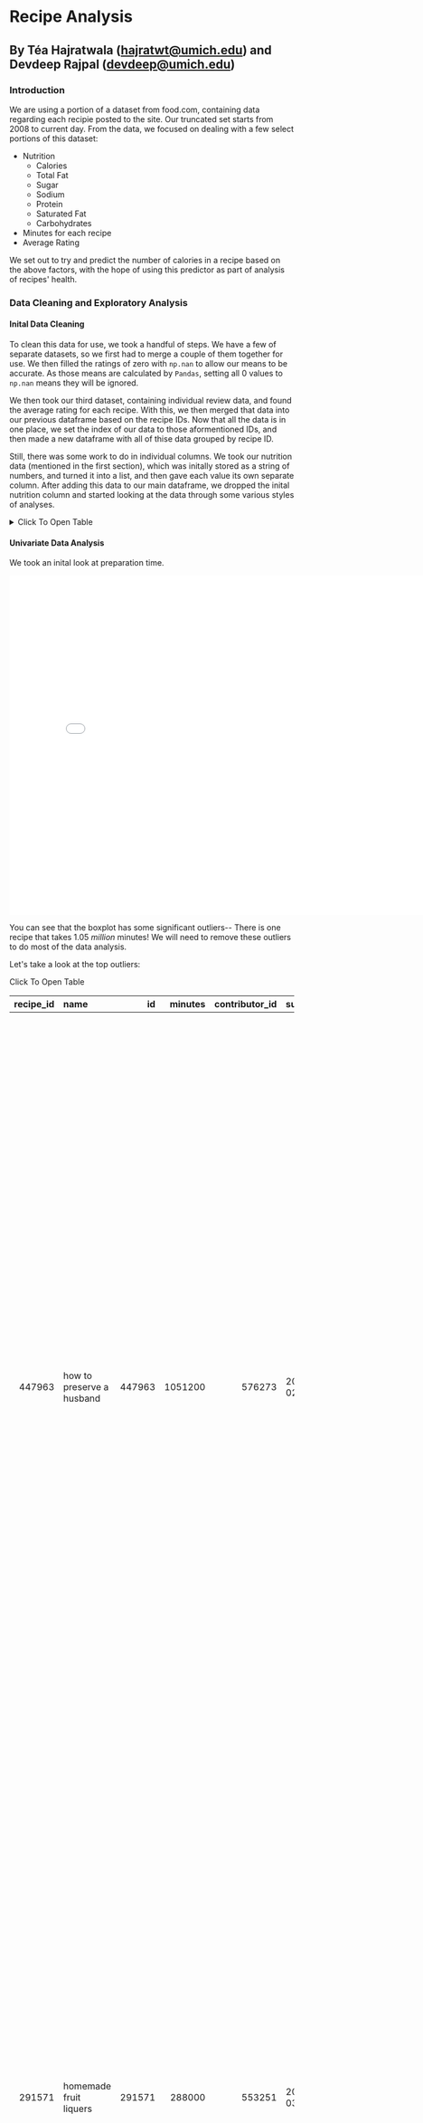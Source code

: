 # Recipe Analysis
## By Téa Hajratwala ([hajratwt@umich.edu](mailto:hajratwt@umich.edu)) and Devdeep Rajpal ([devdeep@umich.edu](mailto:devdeep@umich.edu))


### Introduction
We are using a portion of a dataset from food.com, containing data regarding each recipie posted to the site. Our truncated set starts from 2008 to current day. From the data, we focused on dealing with a few select portions of this dataset:
- Nutrition
  - Calories
  - Total Fat
  - Sugar
  - Sodium
  - Protein
  - Saturated Fat
  - Carbohydrates
- Minutes for each recipe
- Average Rating

We set out to try and predict the number of calories in a recipe based on the above factors, with the hope of using this predictor as part of analysis of recipes' health.

### Data Cleaning and Exploratory Analysis
#### Inital Data Cleaning
To clean this data for use, we took a handful of steps. We have a few of separate datasets, so we first had to merge a couple of them together for use. We then filled the ratings of zero with `np.nan` to allow our means to be accurate. As those means are calculated by `Pandas`, setting all 0 values to `np.nan` means they will be ignored.

We then took our third dataset, containing individual review data, and found the average rating for each recipe. With this, we then merged that data into our previous dataframe based on the recipe IDs. Now that all the data is in one place, we set the index of our data to those aformentioned IDs, and then made a new dataframe with all of thise data grouped by recipe ID.

Still, there was some work to do in individual columns. We took our nutrition data (mentioned in the first section), which was initally stored as a string of numbers, and turned it into a list, and then gave each value its own separate column. After adding this data to our main dataframe, we dropped the inital nutrition column and started looking at the data through some various styles of analyses.

<details>
  <summary>Click To Open Table</summary>
<table>
<thead>
<tr>
<th style="text-align:right">recipe_id</th>
<th style="text-align:left">name</th>
<th style="text-align:right">id</th>
<th style="text-align:right">minutes</th>
<th style="text-align:right">contributor_id</th>
<th style="text-align:left">submitted</th>
<th style="text-align:left">tags</th>
<th style="text-align:right">n_steps</th>
<th style="text-align:left">steps</th>
<th style="text-align:left">description</th>
<th style="text-align:left">ingredients</th>
<th style="text-align:right">n_ingredients</th>
<th style="text-align:left">user_id</th>
<th style="text-align:left">date</th>
<th style="text-align:right">avg_rating</th>
<th style="text-align:left">review</th>
<th style="text-align:right">calories</th>
<th style="text-align:right">total_fat</th>
<th style="text-align:right">sugar</th>
<th style="text-align:right">sodium</th>
<th style="text-align:right">protein</th>
<th style="text-align:right">saturated_fat</th>
<th style="text-align:right">carbohydrates</th>
</tr>
</thead>
<tbody>
<tr>
<td style="text-align:right">275022</td>
<td style="text-align:left">impossible macaroni and cheese pie</td>
<td style="text-align:right">275022</td>
<td style="text-align:right">50</td>
<td style="text-align:right">531768</td>
<td style="text-align:left">2008-01-01</td>
<td style="text-align:left">[‘60-minutes-or-less’, ‘time-to-make’, ‘course’, ‘main-ingredient’, ‘preparation’, ‘main-dish’, ‘eggs-dairy’, ‘pasta’, ‘easy’, ‘cheese’, ‘dietary’, ‘high-calcium’, ‘high-in-something’, ‘pasta-rice-and-grains’, ‘elbow-macaroni’]</td>
<td style="text-align:right">11</td>
<td style="text-align:left">[‘heat oven to 400 degrees fahrenheit’, ‘grease a pie plate 10 x 1 1 / 2 inches’, ‘mix 2 cups cheese and the macaroni’, ‘sprinkle mixture in the plate’, ‘beat remaining ingredients , except the 1 / 4 cup cheese , until smooth , 15 seconds in a blender on high , or 1 minute with a hand beater’, ‘pour into plate’, ‘bake until knife inserted in center comes out clean - about 40 minutes’, ‘sprinkle with 1 / 4 cup cheese’, ‘bake until cheese is melted , 1 to 2 minutes’, ‘cool 10 minutes’, ‘serves 6 to 8 people’]</td>
<td style="text-align:left">one of my mom’s favorite bisquick recipes. this brings back memories!</td>
<td style="text-align:left">[‘cheddar cheese’, ‘macaroni’, ‘milk’, ‘eggs’, ‘bisquick’, ‘salt’, ‘red pepper sauce’]</td>
<td style="text-align:right">7</td>
<td style="text-align:left">[240552.0, 242794.0, 1221043.0]</td>
<td style="text-align:left">2008-04-07</td>
<td style="text-align:right">3</td>
<td style="text-align:left">[‘Easy comfort food! I definitely thought it was impossible, but it worked. 😄  I used 6 egg whites in place of the eggs and skim milk.  It came out super fluffy.  Thanks, Wendy!’, ‘I was looking for an easy Macaroni and Cheese for dinner.  My macaroni was hard and there were just too many eggs.  I think I might try again and precook the macaroni and only use 2 eggs.  It was just very disappointing.’, ‘Very easy recipe, nice presentation.  I used 2 cups  skim milk and 1/3 cup half and half.  Followed recipe exactly but left out hot sauce.  Macaroni was slightly al dente.  If you prefer well cooked macaroni, par boil it first for a few minutes.  Let baked pie cool for at least 15 minutes with foil covering the top.  This will allow the pie to &quot;settle&quot; so that it slices  into nicely formed wedges.  Definitely worth a try.  Am serving this with sauteed porto bello mushroms, sliced, on top of pie wedge, accompanied by a green salad.’]</td>
<td style="text-align:right">386.1</td>
<td style="text-align:right">34</td>
<td style="text-align:right">7</td>
<td style="text-align:right">24</td>
<td style="text-align:right">41</td>
<td style="text-align:right">62</td>
<td style="text-align:right">8</td>
</tr>
<tr>
<td style="text-align:right">275024</td>
<td style="text-align:left">impossible rhubarb pie</td>
<td style="text-align:right">275024</td>
<td style="text-align:right">55</td>
<td style="text-align:right">531768</td>
<td style="text-align:left">2008-01-01</td>
<td style="text-align:left">[‘60-minutes-or-less’, ‘time-to-make’, ‘course’, ‘preparation’, ‘healthy’, ‘pies-and-tarts’, ‘desserts’, ‘pies’, ‘dietary’]</td>
<td style="text-align:right">6</td>
<td style="text-align:left">[‘heat oven to 375 degrees’, ‘grease 10&quot; pan , put rhubarb in pan’, ‘blend all remaining ingredients for 3 minutes’, ‘pour over rhubarb’, ‘let set for a few minutes’, ‘bake 40 to 45 minutes’]</td>
<td style="text-align:left">a childhood favorite of mine. my mom loved it because it cut down on how much time to make it.</td>
<td style="text-align:left">[‘rhubarb’, ‘eggs’, ‘bisquick’, ‘butter’, ‘salt’, ‘sugar’, ‘vanilla’, ‘milk’]</td>
<td style="text-align:right">8</td>
<td style="text-align:left">[171303.0]</td>
<td style="text-align:left">2009-05-26</td>
<td style="text-align:right">3</td>
<td style="text-align:left">[‘When I found myself needing a dessert and having rhubarb on hand this recipe fit the bill.  I did however find it to be too overly sweet.  I would try it again, using less  sugar.  Thank you Starfire for sharing the recipe.’]</td>
<td style="text-align:right">377.1</td>
<td style="text-align:right">18</td>
<td style="text-align:right">208</td>
<td style="text-align:right">13</td>
<td style="text-align:right">13</td>
<td style="text-align:right">30</td>
<td style="text-align:right">20</td>
</tr>
<tr>
<td style="text-align:right">275026</td>
<td style="text-align:left">impossible seafood pie</td>
<td style="text-align:right">275026</td>
<td style="text-align:right">45</td>
<td style="text-align:right">531768</td>
<td style="text-align:left">2008-01-01</td>
<td style="text-align:left">[‘60-minutes-or-less’, ‘time-to-make’, ‘course’, ‘main-ingredient’, ‘preparation’, ‘very-low-carbs’, ‘main-dish’, ‘eggs-dairy’, ‘seafood’, ‘crab’, ‘cheese’, ‘dietary’, ‘low-sodium’, ‘low-calorie’, ‘low-carb’, ‘low-in-something’, ‘shellfish’]</td>
<td style="text-align:right">7</td>
<td style="text-align:left">[‘preheat oven to 400f’, ‘lightly grease large pie plate’, ‘mix crabmeat , cheeses and onion in pie plate’, ‘mix remaining ingredients in blender until smooth’, ‘slowly pour liquid mixture into pie plate’, ‘bake until golden brown for 35 to 40 minutes’, ‘let stand 5 minutes before cutting’]</td>
<td style="text-align:left">this is an oldie but a goodie. mom’s stand by for company. good enough for us on a special occasion or if company came over!</td>
<td style="text-align:left">[‘frozen crabmeat’, ‘sharp cheddar cheese’, ‘cream cheese’, ‘onion’, ‘milk’, ‘bisquick’, ‘eggs’, ‘salt’, ‘nutmeg’]</td>
<td style="text-align:right">9</td>
<td style="text-align:left">[558429.0, 131804.0]</td>
<td style="text-align:left">2013-09-21</td>
<td style="text-align:right">3</td>
<td style="text-align:left">[‘Sorry, this one didn't work out so well. I did make some modifications that may have affected the taste of the recipe. I used imitation crabmeat, egg substitute, and fat free half-and-half. Unfortunately the end result was very bland–it definitely could have used some more spice. I really wanted to like this one but I won't be making this again. Thanks for posting anyway.’, ‘I have made this recipe for years, and we really love it, however, I do change it a bit. I use a whole 8 ounce package of cream cheese and just something like 3-4 oz of cheddar or American. We add some salt and let it cook only as long as it takes to puff up and then take it out to cool. Overcooked it becomes dry and less flavorful. We cook it in a Corning Ware &lt;br/&gt;9 inch quiche plate which holds all the ingredients just right. One of our favorite uses for imitation crab.’]</td>
<td style="text-align:right">326.6</td>
<td style="text-align:right">30</td>
<td style="text-align:right">12</td>
<td style="text-align:right">27</td>
<td style="text-align:right">37</td>
<td style="text-align:right">51</td>
<td style="text-align:right">5</td>
</tr>
<tr>
<td style="text-align:right">275030</td>
<td style="text-align:left">paula deen s caramel apple cheesecake</td>
<td style="text-align:right">275030</td>
<td style="text-align:right">45</td>
<td style="text-align:right">666723</td>
<td style="text-align:left">2008-01-01</td>
<td style="text-align:left">[‘60-minutes-or-less’, ‘time-to-make’, ‘course’, ‘preparation’, ‘occasion’, ‘desserts’, ‘cheesecake’, ‘gifts’, ‘taste-mood’, ‘sweet’]</td>
<td style="text-align:right">11</td>
<td style="text-align:left">[‘preheat oven to 350f’, ‘reserve 3 / 4 cup apple filling , and set aside’, ‘spoon remaining apple filling into the crust’, ‘beat together in large bowl , cream cheese , sugar , vanilla , eggs’, ‘pour over pie filling’, ‘bake for 35 minutes’, ‘cool’, ‘meanwhile , mix reserved pie filling and caramel topping and heat for 1 minute in a small saucepan’, ‘spread warm topping evenly over cooked , cooled cheesecake’, ‘decorate entire edge of cake with the 12 pecan halves , and sprinkle middle of cheesecake with chopped pecans’, ‘refrigerate , share , and enjoy !’]</td>
<td style="text-align:left">thank you paula deen!  hubby just happened to be watching with me one day when she made these and it will always be requested in our home!  it’s very easy to make and such a fun twist on a plain cheesecake.  it’s a must try!</td>
<td style="text-align:left">[‘apple pie filling’, ‘graham cracker crust’, ‘cream cheese’, ‘sugar’, ‘vanilla’, ‘eggs’, ‘caramel topping’, ‘pecan halves’, ‘pecans’]</td>
<td style="text-align:right">9</td>
<td style="text-align:left">[156891.0, 276925.0, 723255.0, 55655.0, 437237.0, 951589.0, 739665.0, 115525.0, 231639.0, 2001170768.0]</td>
<td style="text-align:left">2008-01-18</td>
<td style="text-align:right">5</td>
<td style="text-align:left">[“This was the first cheesecake I’d ever made.  It turned out great.  I substituted wheat free, gluten free spice cookies for the crust.  Thanks for this delicious recipe.”, “This has to be one of the best cheesecakes I’ve every had. It is so easy to make and my whole family loved it. Thanks Paula Deen!”, ‘All I can say about this is YUM!!  Has my two favorite desserts into one - apples and cheesecake.  It was also very easy to make which was a bonus.’, “Oh my!!! This is so good and very easy to make. I did everything according to the recipe, but used a dulce de leche instead of a caramel topping. It’s pretty much the same thing. It was heavenly. Thanks for posting.”, ‘I made this for our 16th wedding anniversary yesterday for dessert. YUMMY!! We all enjoyed this very much and I will most certainly make this over and over again. Thank you for a wonderful recipe.’, ‘AMAZING!!!  and soooo easy!!  I've never, ever finished a cheesecake this fast…I loved it! 😃  I only had a 9&quot; pie crust on hand, and some mini individual crusts- I was able to get make the 9&quot; and 3 minis off of the listed ingredients.  I loved not having to make my own crust in a springform pan like most cheesecakes call for.  Instead of putting pecan halves on top, I sprinkled chopped pecans around the rim of the cake…so pretty!  Thanks for a wonderful recipe, everyone LOVED it!’, ‘This is wonderful!!! So easy to make. My family loved it.’, “DH says this is the best thing he has ever eaten.  Enough said?  I love being how easy it is, and that it tastes so good.  I also love that you don’t need 2 pounds of cream cheese and a springform pan for it - you can have it anytime!  Next time I make it, I’ll chop up the apple pie filling.  I also added more pecans to the top.  Glad I picked up enough ingredients for 2 pies!”, ‘My daughter made this for us on Sun. IT was so good. WE loved it. She has made it before. It is always a hit.’, “This recipe is very easy and tasty. Not only have I done this exact recipe, I have exchanged it with my peach preserves that I spiced like I would a peach cobbler. There are so many variations of fillings you can do. I’ve experimented with many and my family and friends have loved them all!!”]</td>
<td style="text-align:right">577.7</td>
<td style="text-align:right">53</td>
<td style="text-align:right">149</td>
<td style="text-align:right">19</td>
<td style="text-align:right">14</td>
<td style="text-align:right">67</td>
<td style="text-align:right">21</td>
</tr>
<tr>
<td style="text-align:right">275032</td>
<td style="text-align:left">midori poached pears</td>
<td style="text-align:right">275032</td>
<td style="text-align:right">25</td>
<td style="text-align:right">307114</td>
<td style="text-align:left">2008-01-01</td>
<td style="text-align:left">[‘lactose’, ‘30-minutes-or-less’, ‘time-to-make’, ‘course’, ‘main-ingredient’, ‘cuisine’, ‘preparation’, ‘occasion’, ‘south-west-pacific’, ‘desserts’, ‘fruit’, ‘australian’, ‘easy’, ‘beginner-cook’, ‘dinner-party’, ‘summer’, ‘dietary’, ‘gluten-free’, ‘seasonal’, ‘egg-free’, ‘free-of-something’, ‘pears’, ‘taste-mood’, ‘sweet’]</td>
<td style="text-align:right">8</td>
<td style="text-align:left">[‘bring midori , sugar , spices , rinds and water to the boil’, ‘simmer for 5 minutes’, ‘peel the pears and remove the base end but leave the stem intact’, ‘place pears in hot liquid and simmer for approximately 15mins or until cooked’, ‘cooking time depends on how ripe the pears are’, ‘place each pear on a dessert plate’, ‘top each pear with 2 tablespoons reserved poaching liquid’, ‘garnish with orange rind curls and mint sprigs’]</td>
<td style="text-align:left">the green colour looks fabulous and the taste is heavenly. serve with a raspberry coulis. keep enough rind of the orange and lemon for garnish.</td>
<td style="text-align:left">[‘midori melon liqueur’, ‘water’, ‘caster sugar’, ‘cinnamon stick’, ‘vanilla pod’, ‘lemon rind’, ‘orange rind’, ‘pear’, ‘mint’]</td>
<td style="text-align:right">9</td>
<td style="text-align:left">[306797.0]</td>
<td style="text-align:left">2008-03-21</td>
<td style="text-align:right">5</td>
<td style="text-align:left">[‘This needs at least 10 stars.  The recipe was easy to make &amp; tasted magnificent.  I made a strawberry sauce that went wonderfully with it.  Thanks An_Net for sharing this keeper.’]</td>
<td style="text-align:right">386.9</td>
<td style="text-align:right">0</td>
<td style="text-align:right">347</td>
<td style="text-align:right">0</td>
<td style="text-align:right">1</td>
<td style="text-align:right">0</td>
<td style="text-align:right">33</td>
</tr>
</tbody>
</table>
</details>

#### Univariate Data Analysis
We took an inital look at preparation time.

<iframe src="univariate_analysis_prep_time.html" width="800" height="600" frameborder="0"></iframe>

You can see that the boxplot has some significant outliers-- There is one recipe that takes 1.05 _million_ minutes! We will need to remove these outliers to do most of the data analysis.

Let's take a look at the top outliers:

<detail>
  <summary>Click To Open Table</summary>
  <table>
<thead>
<tr>
<th style="text-align:right">recipe_id</th>
<th style="text-align:left">name</th>
<th style="text-align:right">id</th>
<th style="text-align:right">minutes</th>
<th style="text-align:right">contributor_id</th>
<th style="text-align:left">submitted</th>
<th style="text-align:left">tags</th>
<th style="text-align:right">n_steps</th>
<th style="text-align:left">steps</th>
<th style="text-align:left">description</th>
<th style="text-align:left">ingredients</th>
<th style="text-align:right">n_ingredients</th>
<th style="text-align:left">user_id</th>
<th style="text-align:left">date</th>
<th style="text-align:right">avg_rating</th>
<th style="text-align:left">review</th>
<th style="text-align:right">calories</th>
<th style="text-align:right">total_fat</th>
<th style="text-align:right">sugar</th>
<th style="text-align:right">sodium</th>
<th style="text-align:right">protein</th>
<th style="text-align:right">saturated_fat</th>
<th style="text-align:right">carbohydrates</th>
</tr>
</thead>
<tbody>
<tr>
<td style="text-align:right">447963</td>
<td style="text-align:left">how to preserve a husband</td>
<td style="text-align:right">447963</td>
<td style="text-align:right">1051200</td>
<td style="text-align:right">576273</td>
<td style="text-align:left">2011-02-01</td>
<td style="text-align:left">[‘time-to-make’, ‘course’, ‘preparation’, ‘for-1-or-2’, ‘low-protein’, ‘5-ingredients-or-less’, ‘main-dish’, ‘1-day-or-more’, ‘easy’, ‘dietary’, ‘low-sodium’, ‘low-carb’, ‘low-in-something’, ‘number-of-servings’]</td>
<td style="text-align:right">9</td>
<td style="text-align:left">[‘be careful in your selection’, “don’t choose too young”, ‘when selected , give your entire thoughts to preparation for domestic use’, ‘some wives insist upon keeping them in a pickle , others are constantly getting them into hot water’, ‘this may make them sour , hard and sometimes bitter’, ‘even poor varieties may be made sweet , tender and good by garnishing with patience , well sweetened with love and seasoned with kisses’, ‘wrap them in a mantle of charity’, ‘keep warm with a steady fire of domestic devotion and serve with peaches and cream’, ‘thus prepared , they will keep for years’]</td>
<td style="text-align:left">found this in a local wyoming cookbook “a collection of recipes using wine, cordials, and beer” from the broadway liquor store by sara gradin (by the way this particular cookbook was typed up and price on cover was .50 cents!!)</td>
<td style="text-align:left">[‘cream’, ‘peach’]</td>
<td style="text-align:right">2</td>
<td style="text-align:left">[526666.0, 1072593.0]</td>
<td style="text-align:left">2011-03-10</td>
<td style="text-align:right">5</td>
<td style="text-align:left">[“I’d thought that I would like to keep mine in vinegar, as that is a good preservative, but that makes him too sour. Then, I considered keeping him filled with alcohol, as I know that is another type of preservative, but, who wants a sloshed hubby all the time? Not me! And he’s way too big for the jars that I have around the house. I believe that smothering him with love and kindness will get me the furthest in the ‘keeping him’ stage. And none of that ‘putting him on a shelf’ stuff for me; he deserves to be seen and admired! Thanks so much, Chef GreanEyes, for sharing such a thought-provoking recipe! 😉”, “No matter if you’ve got the basic, no-frills model or one like Donald Trump and his billions, I know this technique to be true.  I’ll spread the word.”]</td>
<td style="text-align:right">407.4</td>
<td style="text-align:right">57</td>
<td style="text-align:right">50</td>
<td style="text-align:right">1</td>
<td style="text-align:right">7</td>
<td style="text-align:right">115</td>
<td style="text-align:right">5</td>
</tr>
<tr>
<td style="text-align:right">291571</td>
<td style="text-align:left">homemade fruit liquers</td>
<td style="text-align:right">291571</td>
<td style="text-align:right">288000</td>
<td style="text-align:right">553251</td>
<td style="text-align:left">2008-03-12</td>
<td style="text-align:left">[‘time-to-make’, ‘course’, ‘main-ingredient’, ‘preparation’, ‘occasion’, ‘5-ingredients-or-less’, ‘beverages’, ‘desserts’, ‘fruit’, ‘1-day-or-more’, ‘easy’, ‘dinner-party’, ‘cocktails’, ‘berries’]</td>
<td style="text-align:right">12</td>
<td style="text-align:left">[‘rinse the fruit or berries , fruit must be cut into small pieces’, ‘place berries or fruit in a container , add vodka’, ‘cap and store in a cool , dark place , stir once a week for 2 - 4 weeks’, ‘strain through metal colander’, ‘transfer the unsweetened liqueur to an aging container’, ‘to 3 cups ml unsweetened liqueur add 1 1 / 4 cup granulated sugar’, ‘let age for at least three months’, ‘pour carefully the clear liqueur to a new bottle’, ‘add more sugar if necessary’, ‘the flavor of almost all liqueurs improves during storage’, ‘fruit and berry liqueurs should be stored for at least 6 months for maximum taste’, ‘some lemon liqueurs should not be stored for a long time’]</td>
<td style="text-align:left">this should be a nice easy project for those willing to wait and enjoy things made by hand.  fruit liqueurs can be used anywhere from beverages to dessert and hopefully it won’t become addictive from shear flavor alone. apricots, blackberries, black currants, blueberries, cherries, cranberries, nectarines, peaches, plums and/or raspberries should be used to give the best liqueur.</td>
<td style="text-align:left">[‘berries’, ‘vodka’, ‘granulated sugar’]</td>
<td style="text-align:right">3</td>
<td style="text-align:left">[511661.0]</td>
<td style="text-align:left">2008-03-13</td>
<td style="text-align:right">4</td>
<td style="text-align:left">[‘Thanks for the extra tip about citrus liquers not lasting well- in the past, I wondered why mine turned bitter!  A tip, you can add 1/4 to 1/2 tsp food-grade glycerin for smoothness once the liquer has aged.’]</td>
<td style="text-align:right">836.2</td>
<td style="text-align:right">0</td>
<td style="text-align:right">333</td>
<td style="text-align:right">0</td>
<td style="text-align:right">0</td>
<td style="text-align:right">0</td>
<td style="text-align:right">27</td>
</tr>
<tr>
<td style="text-align:right">425681</td>
<td style="text-align:left">homemade vanilla</td>
<td style="text-align:right">425681</td>
<td style="text-align:right">259205</td>
<td style="text-align:right">28177</td>
<td style="text-align:left">2010-05-16</td>
<td style="text-align:left">[‘time-to-make’, ‘preparation’, ‘5-ingredients-or-less’, ‘1-day-or-more’, ‘easy’]</td>
<td style="text-align:right">9</td>
<td style="text-align:left">[‘slice the vanilla beans length-wise and scrape the seeds out’, ‘cut the empty pods into 1-2 inch pieces and add both the seeds and pods to a one pint glass jar’, ‘add vodka’, ‘seal jar with canning lid and ring or cap and shake vigorously’, ‘label and date the jar with the start date and the end date , six months from today’, ‘place jar in a cupboard , away from sunlight’, ‘shake jar once a day for a week , then once a week for a couple months , then once a month until mature’, ‘after 6 months you can strain out the extract , leaving any seeds &amp; pods in the jar and start a second batch’, ‘the second batch may take longer to mature’]</td>
<td style="text-align:left">found this recipe on tammy’s blog (<a href="http://www.tammysrecipes.com/homemade_vanilla_extract">http://www.tammysrecipes.com/homemade_vanilla_extract</a>) and couldn’t resist trying it.  i made 3 batches; one with vodka, one with gluten-free vodka and one with bourbon.  it’ll be 6 months before they’re totally mature, but i might have to test one out a little sooner.  😃  i purchased 1/2 lb of very fresh madagascar bourbon vanilla beans online for this recipe.  the recipe is for 12 ozs of vanilla essence but it can be made in any amount needed.  just figure out how many ounces you want to make and add more vanilla beans in the same ratio.</td>
<td style="text-align:left">[‘vanilla beans’, ‘vodka’]</td>
<td style="text-align:right">2</td>
<td style="text-align:left">[471004.0]</td>
<td style="text-align:left">2011-01-14</td>
<td style="text-align:right">5</td>
<td style="text-align:left">[“This is how I have been making vanilla for several years.  That is when I don’t cheat &amp; buy it from Costco.  I usually only do a 6 oz batch with 1 vanilla bean.  If you do a lot of baking you can start 3 separate batches a couple of months apart to have a steady supply of vanilla.  Don’t forget you can reuse the vanilla beans for a 2nd or even 3rd batch of vanilla, just cut back on the amount of vodka you add.  The hardest part is waiting for the vanilla to mature.  Thanks for posting this Tink.”]</td>
<td style="text-align:right">69.4</td>
<td style="text-align:right">0</td>
<td style="text-align:right">0</td>
<td style="text-align:right">0</td>
<td style="text-align:right">0</td>
<td style="text-align:right">0</td>
<td style="text-align:right">0</td>
</tr>
<tr>
<td style="text-align:right">463624</td>
<td style="text-align:left">homemade vanilla extract</td>
<td style="text-align:right">463624</td>
<td style="text-align:right">129600</td>
<td style="text-align:right">1722785</td>
<td style="text-align:left">2011-09-05</td>
<td style="text-align:left">[‘time-to-make’, ‘preparation’, ‘occasion’, ‘for-large-groups’, ‘5-ingredients-or-less’, ‘1-day-or-more’, ‘easy’, ‘gifts’, ‘oamc-freezer-make-ahead’, ‘inexpensive’, ‘number-of-servings’, ‘from-scratch’]</td>
<td style="text-align:right">12</td>
<td style="text-align:left">[‘carefully open the bottle of brandy’, ‘pour off approximately one shot of liquid’, ‘on a small cutting board slice vanilla beans in half , then again length wise’, ‘this will produce 4 strips of vanilla bean husk per each original bean’, ‘with a sharp fine’, ‘put all gathered vanilla pulp straight into bottle of brandy , and then place the husk inside the bottle as well’, ‘repeat until all slices of bean husk have been stripped and dropped into the bottle’, ‘re-cork / close bottle and gently shake to disburse the vanilla husks and pulp in the liquid’, ‘this is a very slow steeping process so do not rush the immersion’, ‘store bottle on in a space where you will remember to stir / swirl the bottle aprox once a week for at least 2 to 3 months’, ‘when you pour off some of your homemade vanilla into a smaller bottle for easier usage , remember to refill the original bottle back up with fresh alcohol , and begin the immersion process again’, ‘the original beans will last at several steeps , in fact my original vanilla has been used for 4 batches now’]</td>
<td style="text-align:left">after getting a very poor bottle of vanilla extract from the “fine goods” grocery store a couple years ago i researched how to make my own vanilla from scratch. you may use several different kinds of alochol but i much prefer the heavier sweeter brandy to the more commonly used rum or vodka. i specifically use the korbel xs because in the distilling process they use extra vanilla and spices in their recipe.</td>
<td style="text-align:left">[‘brandy’, ‘vanilla beans’]</td>
<td style="text-align:right">2</td>
<td style="text-align:left">[186851.0]</td>
<td style="text-align:left">2011-09-06</td>
<td style="text-align:right">nan</td>
<td style="text-align:left">[“I love this vanilla! I have been making vanilla this way for about 3 years now. The only time I don’t use this vanilla, is when I am making something for children.”]</td>
<td style="text-align:right">75.2</td>
<td style="text-align:right">0</td>
<td style="text-align:right">0</td>
<td style="text-align:right">0</td>
<td style="text-align:right">0</td>
<td style="text-align:right">0</td>
<td style="text-align:right">0</td>
</tr>
<tr>
<td style="text-align:right">435928</td>
<td style="text-align:left">peach cordial</td>
<td style="text-align:right">435928</td>
<td style="text-align:right">86415</td>
<td style="text-align:right">597669</td>
<td style="text-align:left">2010-08-24</td>
<td style="text-align:left">[‘time-to-make’, ‘course’, ‘main-ingredient’, ‘preparation’, ‘for-large-groups’, ‘beverages’, ‘fruit’, ‘1-day-or-more’, ‘easy’, ‘number-of-servings’, ‘3-steps-or-less’]</td>
<td style="text-align:right">7</td>
<td style="text-align:left">[‘in a gallon glass mayonnaise jar , or other type of crock that can be sealed completely , mix all the ingredients and seal with electrical or duct tape so no aid can get in or liquid can evaporate’, ‘shake gently twice a day until the sugar is dissolved then about every other day so that the mixture is evenly flavored’, ‘now the hard part – let sit , for 2 months’, ‘then strain through 4 layers of cheesecloth in a colander’, ‘after sediment has settled , siphon off the clear cordial mixture and decant’, ‘this is really smooth and friends are still asking if i have the recipe’, ‘i hope that you enjoy it’]</td>
<td style="text-align:left">now that peach season is here, make some of this delicious cordial to save for when the cooler temps come along.  this will also make great gifts.  after straining off the cordial itself, do not dump the peaches.  pick out the flavoring spices and run through a food mill or blender and serve over ice cream.  please note that the cooking time is the time it takes for the peaches to flavor the vodka.</td>
<td style="text-align:left">[‘peaches’, ‘granulated sugar’, ‘cinnamon sticks’, ‘lemon peel’, ‘whole cloves’, ‘vodka’]</td>
<td style="text-align:right">6</td>
<td style="text-align:left">[1803366096.0, 2000422937.0, 2001654933.0]</td>
<td style="text-align:left">2014-11-18</td>
<td style="text-align:right">4.5</td>
<td style="text-align:left">[‘This turned out well. We'll try it again but will halve the sugar as it's generally too sweet for us. I think most everyone will enjoy it with the original amount of sugar called for. We added grated fresh ginger to the spice compliment, 6 tablespoons. Yum!’, ‘How should I prepare the peaches - should they be cut into pieces? Should I remove the pits? Also, what about the peel?’, ‘I am surprised that your mayonnaise jars did not explode given that there are gases that build up and need to be vented. I used a brewing carboy with an airlock. I added the spices as noted. Waiting to see how it tastes in another month.’]</td>
<td style="text-align:right">111.2</td>
<td style="text-align:right">0</td>
<td style="text-align:right">46</td>
<td style="text-align:right">0</td>
<td style="text-align:right">0</td>
<td style="text-align:right">0</td>
<td style="text-align:right">3</td>
</tr>
<tr>
<td style="text-align:right">372282</td>
<td style="text-align:left">chocolate chunk vanilla cake</td>
<td style="text-align:right">372282</td>
<td style="text-align:right">72000</td>
<td style="text-align:right">883095</td>
<td style="text-align:left">2009-05-16</td>
<td style="text-align:left">[‘time-to-make’, ‘course’, ‘preparation’, ‘for-large-groups’, ‘desserts’, ‘1-day-or-more’, ‘cakes’, ‘number-of-servings’]</td>
<td style="text-align:right">10</td>
<td style="text-align:left">[‘preheat oven to 350f grease an 8 or 9-inch square baking dish’, ‘cream butter and sugar until light and fluffy’, ‘add eggs one at a time , beating well after each addition’, ‘beat in vanilla’, ‘mix dry ingredients together’, ‘add half of dry mixture to wet ingredients’, ‘add carnation milk and then remaining dry mixture’, ‘add chopped chocolate’, ‘spoon batter into prepared pan and spread evenly’, ‘bake 45-50 minutes until a toothpick inserted in center comes out clean’]</td>
<td style="text-align:left">this quick no fuss cake travel very well, so it’s a great one to make for those pot-luck family affairs.</td>
<td style="text-align:left">[‘butter’, ‘granulated sugar’, ‘eggs’, ‘vanilla’, ‘cake-and-pastry flour’, ‘baking powder’, ‘salt’, ‘carnation evaporated milk’, ‘semisweet chocolate’]</td>
<td style="text-align:right">9</td>
<td style="text-align:left">[881977.0]</td>
<td style="text-align:left">2009-07-01</td>
<td style="text-align:right">4</td>
<td style="text-align:left">[“This was quite good!  My son decided he wanted something different for his birthday, so we made this cake.  He loved it and has already asked when we can make it again.  It’s an extremely rich cake, so small pieces are in order, with ice cream or milk to balance it out.”]</td>
<td style="text-align:right">233.8</td>
<td style="text-align:right">18</td>
<td style="text-align:right">50</td>
<td style="text-align:right">5</td>
<td style="text-align:right">8</td>
<td style="text-align:right">36</td>
<td style="text-align:right">10</td>
</tr>
<tr>
<td style="text-align:right">479702</td>
<td style="text-align:left">flavored vinegar</td>
<td style="text-align:right">479702</td>
<td style="text-align:right">64815</td>
<td style="text-align:right">1195537</td>
<td style="text-align:left">2012-05-21</td>
<td style="text-align:left">[‘time-to-make’, ‘course’, ‘cuisine’, ‘preparation’, ‘occasion’, ‘for-large-groups’, ‘condiments-etc’, ‘french’, ‘1-day-or-more’, ‘easy’, ‘european’, ‘dinner-party’, ‘heirloom-historical’, ‘vegetarian’, ‘marinades-and-rubs’, ‘dietary’, ‘gifts’, ‘oamc-freezer-make-ahead’, ‘inexpensive’, ‘number-of-servings’]</td>
<td style="text-align:right">7</td>
<td style="text-align:left">[‘collect the number of bottles necessary , with sound corks to fit’, ‘wash the bottles in soapy water , rinse first in very hot then in cold water , drain , dry and heat in a slow oven’, ‘scald the corks in boiling water’, ‘pour vinegar into an enamel lined or stainless steel pan and over low temperature slowly heat , do not let boil’, ‘add shallots , garlic , seeds and / or sprigs of herbs to the warm bottle’, ‘if using tarragon , use a long sprig , twice the hight of the bottle , bend it double and push it down the neck of the bottle’, ‘fill up with warm vinegar , cork down tightly , place on a sunny window sill to mature for 4 - 6 weeks before using’]</td>
<td style="text-align:left">adapted from the book “the french farmhouse kitchen” by eileen reece.</td>
<td style="text-align:left">[‘white vinegar’, ‘shallots’, ‘garlic cloves’, ‘raspberries’, ‘mustard seeds’, ‘dill seeds’, ‘juniper berries’, ‘rosemary’, ‘tarragon’]</td>
<td style="text-align:right">9</td>
<td style="text-align:left">[471004.0]</td>
<td style="text-align:left">2016-05-01</td>
<td style="text-align:right">5</td>
<td style="text-align:left">[‘Sounds like some great flavour combinations. A couple of tips, the best info I found on making fruit infused vinegar said to use equal weights of vinegar &amp; fruit, let it infuse in a cool dark place for a minimum of 6 weeks. I would think this would be ideal for herb vinegars as well to give you a more intense flavour. We actually preferred using apple cider vinegar rather than wine vinegar for most of the infused vinegars I made. It seems to be a mellower finish. Now from experience, make your vinegars in a mason jar rather than the bottle you will gift them in. You need to strain your vinegar after infusing. Once it is strained you can decant it into the bottles you are using for gifting.’]</td>
<td style="text-align:right">15.4</td>
<td style="text-align:right">0</td>
<td style="text-align:right">0</td>
<td style="text-align:right">0</td>
<td style="text-align:right">0</td>
<td style="text-align:right">0</td>
<td style="text-align:right">0</td>
</tr>
<tr>
<td style="text-align:right"></td>
<td style="text-align:left"></td>
<td style="text-align:right"></td>
<td style="text-align:right"></td>
<td style="text-align:right"></td>
<td style="text-align:left"></td>
<td style="text-align:left"></td>
<td style="text-align:right"></td>
<td style="text-align:left"></td>
<td style="text-align:left">flavored wine vinegar has been an important ingredient in french cooking since medieval times when vinegar was essential in order to keep meat edible in warm weather. use whatever herbs and seeds you like or have in the garden. thread perl onions or garlic with a darning needle on a fine string, tie around the cork and suspend into the vinegar.</td>
<td style="text-align:left"></td>
<td style="text-align:right"></td>
<td style="text-align:left"></td>
<td style="text-align:left"></td>
<td style="text-align:right"></td>
<td style="text-align:left"></td>
<td style="text-align:right"></td>
<td style="text-align:right"></td>
<td style="text-align:right"></td>
<td style="text-align:right"></td>
<td style="text-align:right"></td>
<td style="text-align:right"></td>
<td style="text-align:right"></td>
</tr>
<tr>
<td style="text-align:right">437385</td>
<td style="text-align:left">sauerkraut in a bottle</td>
<td style="text-align:right">437385</td>
<td style="text-align:right">60510</td>
<td style="text-align:right">1129191</td>
<td style="text-align:left">2010-09-14</td>
<td style="text-align:left">[‘time-to-make’, ‘course’, ‘main-ingredient’, ‘cuisine’, ‘preparation’, ‘low-protein’, ‘healthy’, ‘5-ingredients-or-less’, ‘condiments-etc’, ‘vegetables’, ‘german’, ‘1-day-or-more’, ‘easy’, ‘european’, ‘low-fat’, ‘vegetarian’, ‘dietary’, ‘low-cholesterol’, ‘low-saturated-fat’, ‘low-calorie’, ‘low-carb’, ‘low-in-something’, ‘from-scratch’]</td>
<td style="text-align:right">18</td>
<td style="text-align:left">[‘1’, ‘quarter , core , and shred cabbage’, ‘2’, ‘pack into sterilized quart jars by tamping down with a fork and leave 1 inch headspace’, ‘3’, ‘add 2 tsp salt and 3 tsp cider vinegar to each jar’, ‘4’, ‘cover with boiling water to within 1 / 2 an inch of the rim , pouring slowly and working air bubbles out with a fork’, ‘5’, ‘cover with standard self-sealing lids’, ‘6’, ‘apply bands firmly’, ‘7’, ‘turn upside down on a tea towel for a day’, ‘check seals after 24 hours’, ‘8’, ‘store in a cool , dark place and let cure for 6 weeks’, ‘9’]</td>
<td style="text-align:left">if you love homemade sauerkraut, but don’t have your own crocks, this is a great recipe. it’s fast and easy to put together and you can make any quantity you want. my father made sauerkraut every year with friends, since he doesn’t have crocks, and another friend gave him this recipe to make life easier.</td>
<td style="text-align:left">[‘cabbage’, ‘salt’, ‘cider vinegar’, ‘boiling water’]</td>
<td style="text-align:right">4</td>
<td style="text-align:left">[1072593.0, 1803028572.0]</td>
<td style="text-align:left">2011-10-05</td>
<td style="text-align:right">5</td>
<td style="text-align:left">[“Ach du lieber!  Does sauerkraut not come in a clear glass jar off the grocer’s shelf any longer?  A dying art.  Made for PAC Fall 2011.”, ‘No need to add any vinegar!  Salt alone preserves sour cabbage very well.  I add 1/4 cup of shredded carrot for colour.  Sometimes, I add a laurel leaf and 1/2 teaspoon of caraway seeds.’]</td>
<td style="text-align:right">18.3</td>
<td style="text-align:right">0</td>
<td style="text-align:right">9</td>
<td style="text-align:right">48</td>
<td style="text-align:right">1</td>
<td style="text-align:right">0</td>
<td style="text-align:right">1</td>
</tr>
<tr>
<td style="text-align:right"></td>
<td style="text-align:left"></td>
<td style="text-align:right"></td>
<td style="text-align:right"></td>
<td style="text-align:right"></td>
<td style="text-align:left"></td>
<td style="text-align:left"></td>
<td style="text-align:right"></td>
<td style="text-align:left"></td>
<td style="text-align:left">note: cooking time is time to cure.</td>
<td style="text-align:left"></td>
<td style="text-align:right"></td>
<td style="text-align:left"></td>
<td style="text-align:left"></td>
<td style="text-align:right"></td>
<td style="text-align:left"></td>
<td style="text-align:right"></td>
<td style="text-align:right"></td>
<td style="text-align:right"></td>
<td style="text-align:right"></td>
<td style="text-align:right"></td>
<td style="text-align:right"></td>
<td style="text-align:right"></td>
</tr>
<tr>
<td style="text-align:right">437520</td>
<td style="text-align:left">simple hard apple cider</td>
<td style="text-align:right">437520</td>
<td style="text-align:right">53290</td>
<td style="text-align:right">833434</td>
<td style="text-align:left">2010-09-16</td>
<td style="text-align:left">[‘time-to-make’, ‘course’, ‘main-ingredient’, ‘cuisine’, ‘preparation’, ‘occasion’, ‘north-american’, ‘5-ingredients-or-less’, ‘beverages’, ‘fruit’, ‘american’, ‘canadian’, ‘1-day-or-more’, ‘easy’, ‘beginner-cook’, ‘holiday-event’, ‘kosher’, ‘vegan’, ‘vegetarian’, ‘cocktails’, ‘punch’, ‘dietary’, ‘oamc-freezer-make-ahead’, ‘apples’, ‘heirloom-historical-recipes’, ‘from-scratch’]</td>
<td style="text-align:right">14</td>
<td style="text-align:left">[“pour out a little of the juice so there’s room , pour the yeast and 1 1 / 2 cups sugar in , top back up with apple juice but leave at least an inch of room at the top”, ‘replace the lid and shake well to dissolve yeast and sugar as much as possible’, ‘stretch a balloon over the top of the jug instead of the lid , poke a few holes in the top of the balloon with a pin’, ‘this is your air lock’, ‘it will allow co2 to escape without letting bacteria inches i like to wrap string or a rubber band around the balloon to keep it firmly in place and sealed’, ‘set in a closet or basement and ignore for a month’, ‘when you come back your balloon will be somewhat limp and your brew should be back to as clear as it was before you added things’, ‘if you used store brand apple juice it should be clear , if organic it will still be somewhat cloudy , either way there should be a clear separation from the sediment at the bottom’, ‘either carefully pour out your cider , leaving the sediment at the bottom , or siphon out’, “add as much of the remaining sugar as pleases your taste buds , at least 1 / 4 cup though or it won’t carbonate”, ‘wash out some pop bottles really well , this looks ghetto but they were designed to handle the pressure of carbonation and wine bottles could explode’, “if you want to be really pro you can get proper beer bottles and stuff , i just don’t serve in these”, “pour your brew into the bottles , try not to leave them half full , you’ll need one two liter and one 500ml bottle , unless you spill a bunch while siphoning , like i did”, “seal the lids on well and let sit for another week to mellow and carbonate , chill and drink ! it will mellow more as it ages but i wouldn’t let it go more then a year”]</td>
<td style="text-align:left">this turned out dangerously tasty! i think i’m going to make a 5 gallon batch. cooking time is ignore-it-in-the-closet time. making very tasty booze was never this easy!</td>
<td style="text-align:left">[‘apple juice’, ‘champagne yeast’, ‘sugar’]</td>
<td style="text-align:right">3</td>
<td style="text-align:left">[2000842620.0]</td>
<td style="text-align:left">2016-03-02</td>
<td style="text-align:right">5</td>
<td style="text-align:left">[‘This was so easy, and it turned out great!  It's even great without carbonation (I got impatient before it had the chance to carbonate).’]</td>
<td style="text-align:right">375.4</td>
<td style="text-align:right">0</td>
<td style="text-align:right">368</td>
<td style="text-align:right">0</td>
<td style="text-align:right">0</td>
<td style="text-align:right">0</td>
<td style="text-align:right">31</td>
</tr>
<tr>
<td style="text-align:right">309383</td>
<td style="text-align:left">pickled olives</td>
<td style="text-align:right">309383</td>
<td style="text-align:right">50410</td>
<td style="text-align:right">60124</td>
<td style="text-align:left">2008-06-15</td>
<td style="text-align:left">[‘time-to-make’, ‘preparation’, ‘low-protein’, ‘5-ingredients-or-less’, ‘very-low-carbs’, ‘1-day-or-more’, ‘easy’, ‘dietary’, ‘low-cholesterol’, ‘low-calorie’, ‘low-carb’, ‘low-in-something’]</td>
<td style="text-align:right">12</td>
<td style="text-align:left">[‘pick over the olives , discard any with big blemishes’, ‘with a parring knife , cut down the side of the olive , thru to the stone , then turn over and repeat on the other side’, ‘place the olives in a 2 litre sterilized jars , untill the jars are 2 / 3 full , then cover olives with cold water’, ‘to keep the olives submerged , fill a small plastic bag with water , and sit it on top of the olives’, “change the water daily , scum may appear on the surface , but that’s fine”, ‘change the water for 4 days with black olives , and for 6 days with green olives’, ‘combine the salt and water , stir over heat until the salt has dissolved , cool’, ‘drain and discard the water in the jars , fill with enough salted water to cover the olives’, ‘pour enough oil into the jars to cover the olives completely , and then seal the jars’, ‘mark the date on the jars and store in a cool dark place for 5 weeks’, ‘after 5 weeks they are ready to eat , but you can then marinate them for another 2 weeks using lemon wedges and garlic , or whatever you like’, ‘cover with oil’]</td>
<td style="text-align:left">i searched everywhere for this recipe!! a friend gave me a bag of green olives, because i had said i would like to try pickling my own.</td>
<td style="text-align:left">[‘green olives’, ‘fine sea salt’, ‘water’, ‘olive oil’]</td>
<td style="text-align:right">4</td>
<td style="text-align:left">[29196.0]</td>
<td style="text-align:left">2012-07-21</td>
<td style="text-align:right">5</td>
<td style="text-align:left">[“OMG, OMG. OMG we’ve been eating these for days at mummamills home. We’ve been stranded here while our car needs to be fixed, so we keep eating!!!”]</td>
<td style="text-align:right">313</td>
<td style="text-align:right">51</td>
<td style="text-align:right">3</td>
<td style="text-align:right">254</td>
<td style="text-align:right">3</td>
<td style="text-align:right">22</td>
<td style="text-align:right">1</td>
</tr>
<tr>
<td style="text-align:right"></td>
<td style="text-align:left"></td>
<td style="text-align:right"></td>
<td style="text-align:right"></td>
<td style="text-align:right"></td>
<td style="text-align:left"></td>
<td style="text-align:left"></td>
<td style="text-align:right"></td>
<td style="text-align:left"></td>
<td style="text-align:left">i love the whole greek thing, making your own cheese and all that.</td>
<td style="text-align:left"></td>
<td style="text-align:right"></td>
<td style="text-align:left"></td>
<td style="text-align:left"></td>
<td style="text-align:right"></td>
<td style="text-align:left"></td>
<td style="text-align:right"></td>
<td style="text-align:right"></td>
<td style="text-align:right"></td>
<td style="text-align:right"></td>
<td style="text-align:right"></td>
<td style="text-align:right"></td>
<td style="text-align:right"></td>
</tr>
<tr>
<td style="text-align:right"></td>
<td style="text-align:left"></td>
<td style="text-align:right"></td>
<td style="text-align:right"></td>
<td style="text-align:right"></td>
<td style="text-align:left"></td>
<td style="text-align:left"></td>
<td style="text-align:right"></td>
<td style="text-align:left"></td>
<td style="text-align:left">anyway, i finally found this recipe in a womens weekly book. putting it here so i don’t have to search!</td>
<td style="text-align:left"></td>
<td style="text-align:right"></td>
<td style="text-align:left"></td>
<td style="text-align:left"></td>
<td style="text-align:right"></td>
<td style="text-align:left"></td>
<td style="text-align:right"></td>
<td style="text-align:right"></td>
<td style="text-align:right"></td>
<td style="text-align:right"></td>
<td style="text-align:right"></td>
<td style="text-align:right"></td>
<td style="text-align:right"></td>
</tr>
<tr>
<td style="text-align:right"></td>
<td style="text-align:left"></td>
<td style="text-align:right"></td>
<td style="text-align:right"></td>
<td style="text-align:right"></td>
<td style="text-align:left"></td>
<td style="text-align:left"></td>
<td style="text-align:right"></td>
<td style="text-align:left"></td>
<td style="text-align:left">it is excellent, better then the bought one 😃</td>
<td style="text-align:left"></td>
<td style="text-align:right"></td>
<td style="text-align:left"></td>
<td style="text-align:left"></td>
<td style="text-align:right"></td>
<td style="text-align:left"></td>
<td style="text-align:right"></td>
<td style="text-align:right"></td>
<td style="text-align:right"></td>
<td style="text-align:right"></td>
<td style="text-align:right"></td>
<td style="text-align:right"></td>
<td style="text-align:right"></td>
</tr>
</tbody>
</table>
</detail>

It appears that these are mostly pickling/marinating/fermenting recipes, which take a long time. Thankfully, the `tags` column contains a tag that labels recipes that take `1-day-or-more`-- We can filter those out.

<iframe
  src="univariate_analysis_prep_time_cleaned.html"
  width="800"
  height="600"
  frameborder="0"
></iframe>

We also took a look at the distributions of average ratings, and it appears that the vast majority of average ratings are positive. Even when increasing the histogram bin size (and increasing granularity), the rightmost bin consistently has the highest number of recipes.

<iframe
  src="univariate_analysis_rating_dist.html"
  width="800"
  height="600"
  frameborder="0"
></iframe>

#### Bivariate Data Analysis
We took a look at if there's any relation between the average user rating and prep time in a recipe, and found no great correlation. On the other hand, taking a look at the average protein to carb ration for many of the common tags did show some interesting results.

<iframe
  src="bivariate_analysis_protein_carb_to_tags.html"
  width="800"
  height="600"
  frameborder="0"
></iframe>

You can see (not surprisingly) that the recipes with the highest average protein to carb ratio are `low-carb` and `meat` recipes. Surprisingly, recipes labelled as `healthy` have some of the lowest protein to carb ratios in the top 25 most common tags.

#### Interesting Aggregates

Another way of visuallizing the data above in a less condensed way is with a grouped table:

|   calories |   total_fat |    sugar |   sodium |   protein |   saturated_fat |   carbohydrates |
|-----------:|------------:|---------:|---------:|----------:|----------------:|----------------:|
|    313.673 |     24.2679 |  67.9461 | 26.5028  |   17.3269 |         28.1758 |        10.3824  |
|    358.428 |     26.5037 |  63.8623 | 28.428   |   25.8313 |         31.0342 |        11.7752  |
|    375.627 |     28.58   |  48.9627 | 23.481   |   31.692  |         34.2357 |        11.6247  |
|    565.994 |     42.9425 |  93.5872 | 36.4806  |   42.7273 |         54.3618 |        18.6147  |
|    445.946 |     33.7911 |  66.5634 | 26.9887  |   34.7885 |         42.8807 |        14.4488  |
|    428.778 |     32.4828 |  69.662  | 28.4942  |   32.3909 |         40.2891 |        13.8916  |
|    440.97  |     34.444  |  58.331  | 32.0511  |   36.1374 |         40.9731 |        13.2512  |
|    512.356 |     38.5901 | 175.292  | 12.9782  |   13.7135 |         59.1052 |        21.8914  |
|    408.545 |     29.9295 |  68.2619 | 27.4942  |   31.3608 |         36.4003 |        13.7477  |
|    384.713 |     28.7112 |  65.5739 | 28.3566  |   29.0385 |         34.9496 |        12.5277  |
|    355.049 |     11.392  |  90.698  | 30.3171  |   26.5765 |         11.9766 |        18.8234  |
|    380.615 |     36.2018 |  24.1802 | 31.8497  |   45.4427 |         42.2459 |         5.39205 |
|    316.321 |     12.8514 |  77.5287 | 31.9126  |   20.4518 |         10.3713 |        16.1364  |
|    411.148 |     30.1459 |  71.6231 | 28.6162  |   33.4537 |         36.1988 |        13.3935  |
|    401.297 |     27.2916 |  94.8222 |  7.27786 |   27.0554 |         34.1021 |        15.032   |
|    504.188 |     39.7138 |  30.9946 | 37.4495  |   59.9219 |         46.7332 |        11.6843  |
|    426.742 |     33.0329 |  55.3966 | 28.242   |   38.0331 |         40.2653 |        12.5426  |
|    522.895 |     43.9799 |  33.01   | 40.5964  |   65.34   |         50.5548 |        10.0593  |
|    448.028 |     35.125  |  68.4093 | 32.6948  |   35.681  |         43.8655 |        13.6219  |
|    361.98  |     26.777  |  65.2238 | 24.0574  |   25.2343 |         32.7225 |        11.8512  |
|    436.785 |     33.6179 |  72.2855 | 27.8589  |   32.568  |         42.0059 |        13.9585  |
|    428.758 |     32.5336 |  68.5713 | 28.7823  |   32.9424 |         40.1143 |        13.77    |
|    453.661 |     35.1819 |  67.2312 | 28.5374  |   35.8446 |         44.8645 |        14.103   |
|    427.361 |     32.4837 |  69.0974 | 28.3956  |   32.0823 |         40.0908 |        13.8383  |
|    336.174 |     25.9753 |  34.8879 | 25.699   |   26.1295 |         29.4537 |        10.7623  |

Here, we have left the data in its raw form (ie. not in ratios).

#### Imputation

We have imputed the data to *remove* missing data. We did this because ultimately the imputed dataset is still large enough to be representative of the raw dataset, and ultimatlely it doesn't affect the appearance or shape of the data. See below:

`recipes_non_imputed.shape`
(1364760, 8)
`recipes_imputed = recipes_imputed.dropna()`
`recipes_imputed.shape`
(1364760, 8)

When examining only nutritional values, the imputed dataset has the same shape as the non-imputed dataset. So in this case, dropping NA values is sufficient (or not doing imputation at all).

### Framing a Prediction Problem

Our question is as such: when given a vector of nutritional values, the number of minutes needed to finish the recipe, and the average rating, what would be the predicted number of calories?

This question is a regression problem, since the `calories` column is numerical.
